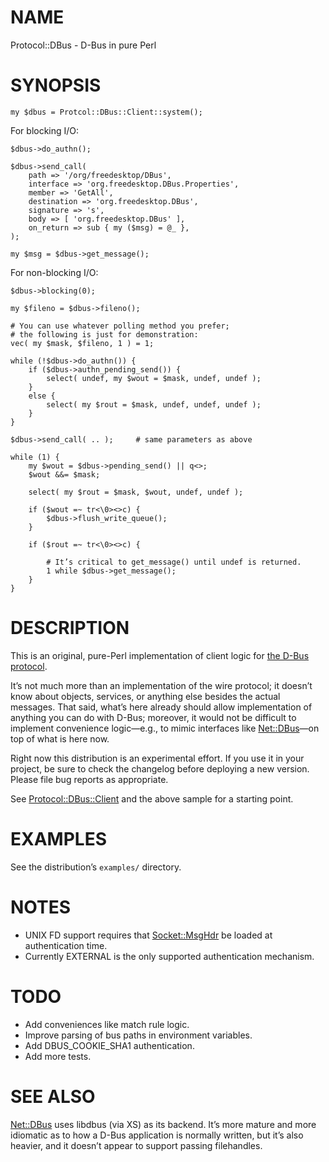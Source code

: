 # NAME

Protocol::DBus - D-Bus in pure Perl

# SYNOPSIS

    my $dbus = Protcol::DBus::Client::system();

For blocking I/O:

    $dbus->do_authn();

    $dbus->send_call(
        path => '/org/freedesktop/DBus',
        interface => 'org.freedesktop.DBus.Properties',
        member => 'GetAll',
        destination => 'org.freedesktop.DBus',
        signature => 's',
        body => [ 'org.freedesktop.DBus' ],
        on_return => sub { my ($msg) = @_ },
    );

    my $msg = $dbus->get_message();

For non-blocking I/O:

    $dbus->blocking(0);

    my $fileno = $dbus->fileno();

    # You can use whatever polling method you prefer;
    # the following is just for demonstration:
    vec( my $mask, $fileno, 1 ) = 1;

    while (!$dbus->do_authn()) {
        if ($dbus->authn_pending_send()) {
            select( undef, my $wout = $mask, undef, undef );
        }
        else {
            select( my $rout = $mask, undef, undef, undef );
        }
    }

    $dbus->send_call( .. );     # same parameters as above

    while (1) {
        my $wout = $dbus->pending_send() || q<>;
        $wout &&= $mask;

        select( my $rout = $mask, $wout, undef, undef );

        if ($wout =~ tr<\0><>c) {
            $dbus->flush_write_queue();
        }

        if ($rout =~ tr<\0><>c) {

            # It’s critical to get_message() until undef is returned.
            1 while $dbus->get_message();
        }
    }

# DESCRIPTION

This is an original, pure-Perl implementation of client logic for
[the D-Bus protocol](https://dbus.freedesktop.org/doc/dbus-specification.html).

It’s not much more than an implementation of the wire protocol; it doesn’t
know about objects, services, or anything else besides the actual messages.
That said, what’s here already should allow implementation of anything you
can do with D-Bus; moreover, it would not be difficult to implement
convenience logic—e.g., to mimic interfaces like [Net::DBus](https://metacpan.org/pod/Net::DBus)—on top of
what is here now.

Right now this distribution is an experimental effort. If you use it in your
project, be sure to check the changelog before deploying a new version. Please
file bug reports as appropriate.

See [Protocol::DBus::Client](https://metacpan.org/pod/Protocol::DBus::Client) and the above sample for a starting point.

# EXAMPLES

See the distribution’s `examples/` directory.

# NOTES

- UNIX FD support requires that [Socket::MsgHdr](https://metacpan.org/pod/Socket::MsgHdr) be loaded at
authentication time.
- Currently EXTERNAL is the only supported authentication mechanism.

# TODO

- Add conveniences like match rule logic.
- Improve parsing of bus paths in environment variables.
- Add DBUS\_COOKIE\_SHA1 authentication.
- Add more tests.

# SEE ALSO

[Net::DBus](https://metacpan.org/pod/Net::DBus) uses libdbus (via XS) as its backend. It’s more mature and
more idiomatic as to how a D-Bus application is normally written, but
it’s also heavier, and it doesn’t appear to support passing filehandles.
